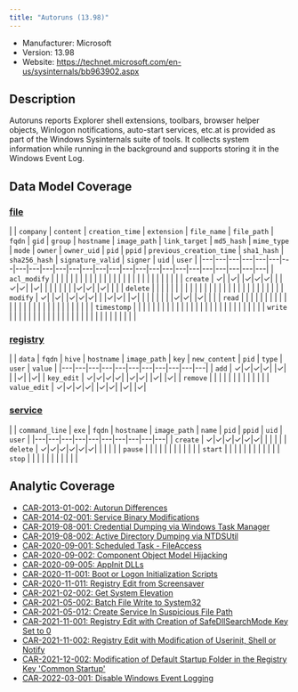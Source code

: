 ```yaml
---
title: "Autoruns (13.98)"
---
```


- Manufacturer: Microsoft
- Version: 13.98
- Website: https://technet.microsoft.com/en-us/sysinternals/bb963902.aspx


## Description
Autoruns reports Explorer shell extensions, toolbars, browser helper objects, Winlogon notifications, auto-start services, etc.at is provided as part of the Windows Sysinternals suite of tools. It collects system information while running in the background and supports storing it in the Windows Event Log.



## Data Model Coverage

### [file](../data_model/file)

| | `company` | `content` | `creation_time` | `extension` | `file_name` | `file_path` | `fqdn` | `gid` | `group` | `hostname` | `image_path` | `link_target` | `md5_hash` | `mime_type` | `mode` | `owner` | `owner_uid` | `pid` | `ppid` | `previous_creation_time` | `sha1_hash` | `sha256_hash` | `signature_valid` | `signer` | `uid` | `user` |
|---|---|---|---|---|---|---|---|---|---|---|---|---|---|---|---|---|---|---|---|---|---|---|---|---|---|
| `acl_modify` |  | | | | | | | | | | | | | | | | | | | | | | | | | |
| `create` | ✓| |✓| |✓|✓|✓| | |✓|✓| |✓| | | | | | | |✓|✓| |✓| | |
| `delete` |  | | | | | | | | | | | | | | | | | | | | | | | | | |
| `modify` | ✓| |✓| |✓|✓|✓| | |✓|✓| |✓| | | | | | | |✓|✓| |✓| | |
| `read` |  | | | | | | | | | | | | | | | | | | | | | | | | | |
| `timestomp` |  | | | | | | | | | | | | | | | | | | | | | | | | | |
| `write` |  | | | | | | | | | | | | | | | | | | | | | | | | | |

### [registry](../data_model/registry)

| | `data` | `fqdn` | `hive` | `hostname` | `image_path` | `key` | `new_content` | `pid` | `type` | `user` | `value` |
|---|---|---|---|---|---|---|---|---|---|---|
| `add` | ✓|✓|✓|✓| |✓| | |✓| |✓|
| `key_edit` | ✓|✓|✓|✓| |✓|✓| |✓| |✓|
| `remove` |  | | | | | | | | | | |
| `value_edit` | ✓|✓|✓|✓| |✓|✓| |✓| |✓|

### [service](../data_model/service)

| | `command_line` | `exe` | `fqdn` | `hostname` | `image_path` | `name` | `pid` | `ppid` | `uid` | `user` |
|---|---|---|---|---|---|---|---|---|---|
| `create` | ✓|✓|✓|✓|✓|✓| | | | |
| `delete` | ✓|✓|✓|✓|✓|✓| | | | |
| `pause` |  | | | | | | | | | |
| `start` |  | | | | | | | | | |
| `stop` |  | | | | | | | | | |




## Analytic Coverage

 - [CAR-2013-01-002: Autorun Differences](../analytics/CAR-2013-01-002)
 - [CAR-2014-02-001: Service Binary Modifications](../analytics/CAR-2014-02-001)
 - [CAR-2019-08-001: Credential Dumping via Windows Task Manager](../analytics/CAR-2019-08-001)
 - [CAR-2019-08-002: Active Directory Dumping via NTDSUtil](../analytics/CAR-2019-08-002)
 - [CAR-2020-09-001: Scheduled Task - FileAccess](../analytics/CAR-2020-09-001)
 - [CAR-2020-09-002: Component Object Model Hijacking](../analytics/CAR-2020-09-002)
 - [CAR-2020-09-005: AppInit DLLs](../analytics/CAR-2020-09-005)
 - [CAR-2020-11-001: Boot or Logon Initialization Scripts](../analytics/CAR-2020-11-001)
 - [CAR-2020-11-011: Registry Edit from Screensaver](../analytics/CAR-2020-11-011)
 - [CAR-2021-02-002: Get System Elevation](../analytics/CAR-2021-02-002)
 - [CAR-2021-05-002: Batch File Write to System32](../analytics/CAR-2021-05-002)
 - [CAR-2021-05-012: Create Service In Suspicious File Path](../analytics/CAR-2021-05-012)
 - [CAR-2021-11-001: Registry Edit with Creation of SafeDllSearchMode Key Set to 0](../analytics/CAR-2021-11-001)
 - [CAR-2021-11-002: Registry Edit with Modification of Userinit, Shell or Notify](../analytics/CAR-2021-11-002)
 - [CAR-2021-12-002: Modification of Default Startup Folder in the Registry Key 'Common Startup'](../analytics/CAR-2021-12-002)
 - [CAR-2022-03-001: Disable Windows Event Logging](../analytics/CAR-2022-03-001)
